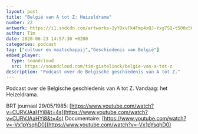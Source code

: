 ```yaml
---
layout: post
title: "België van A tot Z: Heizeldrama"
number: 22
artwork: https://i1.sndcdn.com/artworks-1yYOxvFk4Fmp4xQJ-Yxg7SQ-t500x500.jpg
author: Tim
date: 2020-06-23 14:57:30 +0200
categories: podcast
tag: ["cultuur en maatschappij","Geschiedenis van België"]
embed_player:
  type: soundcloud
  src: https://soundcloud.com/tim-gistelinck/belgie-van-a-tot-z
description: "Podcast over de Belgische geschiedenis van A tot Z."
---
```

Podcast over de Belgische geschiedenis van A tot Z. Vandaag: het Heizeldrama.

BRT journaal 29/05/1985: [https://www.youtube.com/watch?v=CURVJAaHYi8&t=4s](https://www.youtube.com/watch?v=CURVJAaHYi8&t=4s)
Documentaire: [https://www.youtube.com/watch?v=-Vx1pYsqhD0](https://www.youtube.com/watch?v=-Vx1pYsqhD0)